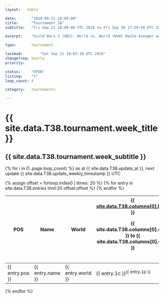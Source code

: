 ```yaml
---
layout:   table

date: 		"2018-09-21 18:00:00"
title: 		"Tournament 38"
subtitle: 	"Fri Sep 21 18:00:00 UTC 2018 to Fri Sep 28 17:59:59 UTC 2018"

excerpt:    "Guild Wars 2 (GW2), World vs. World (WvW) Realm Avenger achivement Tournament. \"Every Kill Counts\""

type:       tournament

lastmod: 		"Sat Sep 22 18:03:10 UTC 2018"
changefreq: hourly
priority:   

status:     "OPEN"
listing:    "Y"
loop_count: 4

category:   tournaments

---
```

<div class="table_header">
  <h1>{{ site.data.T38.tournament.week_title }}</h1>
  <h2>{{ site.data.T38.tournament.week_subtitle }}</h2>
</div>

{% for i in (1..page.loop_count) %}
<span class="table_nextupdate">as at {{ site.data.T38.update_at }}, next update {{ site.data.T38.update_weekly_timestamp }} UTC</span> 
<table class="week_table">
  <colgroup>
    <col style="width:18px">
    <col style="width:55px">
    <col style="width:55px">
    <col style="width:14px">
    <col style="width:14px">
    <col style="width:14px">
    <col style="width:14px">
    <col style="width:14px">
    <col style="width:14px">
    <col style="width:14px">
    <col style="width:18px">
  </colgroup>
  <thead>
    <tr>
      <th>POS</th>
      <th class="AlignLeft">Name</th>
      <th class="AlignLeft">World</th>
      <th><div class="label"><a href="{{ site.data.T38.columns[0].url }}">{{ site.data.T38.columns[0].label }}</a><p class="onhover">{{ site.data.T38.columns[0].start }} to {{ site.data.T38.columns[0].stop }}</p></div>​</th>
      <th><div class="label"><a href="{{ site.data.T38.columns[1].url }}">{{ site.data.T38.columns[1].label }}</a><p class="onhover">{{ site.data.T38.columns[1].start }} to {{ site.data.T38.columns[1].stop }}</p></div>​</th>
      <th><div class="label"><a href="{{ site.data.T38.columns[2].url }}">{{ site.data.T38.columns[2].label }}</a><p class="onhover">{{ site.data.T38.columns[2].start }} to {{ site.data.T38.columns[2].stop }}</p></div>​</th>
      <th><div class="label"><a href="{{ site.data.T38.columns[3].url }}">{{ site.data.T38.columns[3].label }}</a><p class="onhover">{{ site.data.T38.columns[3].start }} to {{ site.data.T38.columns[3].stop }}</p></div>​</th>
      <th><div class="label"><a href="{{ site.data.T38.columns[4].url }}">{{ site.data.T38.columns[4].label }}</a><p class="onhover">{{ site.data.T38.columns[4].start }} to {{ site.data.T38.columns[4].stop }}</p></div>​</th>
      <th><div class="label"><a href="{{ site.data.T38.columns[5].url }}">{{ site.data.T38.columns[5].label }}</a><p class="onhover">{{ site.data.T38.columns[5].start }} to {{ site.data.T38.columns[5].stop }}</p></div>​</th>
      <th><div class="label"><a href="{{ site.data.T38.columns[6].url }}">{{ site.data.T38.columns[6].label }}</a><p class="onhover">{{ site.data.T38.columns[6].start }} to {{ site.data.T38.columns[6].stop }}</p></div>​</th>
      <th>Total</th>
    </tr>
  </thead>
  {% assign offset = forloop.index0 | times: 20 %}
  <tbody>
    {% for entry in site.data.T38.entries limit:20 offset:offset %}
      <tr>
        <td class="pl{{ entry.pos }}">{{ entry.pos }}</td>
        <td class="AlignLeft">{{ entry.name }}</td>
        <td class="AlignLeft">{{ entry.world }}</td>
        <td class="pl{{ entry.1p }}">{{ entry.1c }}<sup>{{ entry.1p }}</sup></td>
        <td class="pl{{ entry.2p }}">{{ entry.2c }}<sup>{{ entry.2p }}</sup></td>
        <td class="pl{{ entry.3p }}">{{ entry.3c }}<sup>{{ entry.3p }}</sup></td>
        <td class="pl{{ entry.4p }}">{{ entry.4c }}<sup>{{ entry.4p }}</sup></td>
        <td class="pl{{ entry.5p }}">{{ entry.5c }}<sup>{{ entry.5p }}</sup></td>
        <td class="pl{{ entry.6p }}">{{ entry.6c }}<sup>{{ entry.6p }}</sup></td>
        <td class="pl{{ entry.7p }}">{{ entry.7c }}<sup>{{ entry.7p }}</sup></td>
        <td>{{ entry.total }}</td>
      </tr>
    {% endfor %}  
  </tbody>
</table>
<div class="leaderboard"></div>
{% endfor %}

<div class="commentary">
</div>





